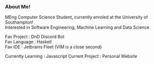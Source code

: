 ### About Me!

MEng Computer Science Student, currently enroled at the University of Southampton! <br>
Interested in Software Engineering, Machine Learning and Data Science

Fav Project : DnD Discord Bot <br>
Fav Language : Haskell <br>
Fav IDE : Jetbrains Fleet (VIM is a close second) <br>

Currently Learning : Javascript
Current Project : Personal Website
